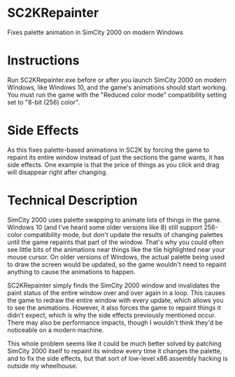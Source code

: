 # SC2KRepainter
Fixes palette animation in SimCity 2000 on modern Windows

# Instructions
Run SC2KRepainter.exe before or after you launch SimCity 2000 on modern Windows, like Windows 10, and the game's animations should start working. You must run the game with the "Reduced color mode" compatibility setting set to "8-bit (256) color".

# Side Effects
As this fixes palette-based animations in SC2K by forcing the game to repaint its entire window instead of just the sections the game wants, it has side effects. One example is that the price of things as you click and drag will disappear right after changing.

# Technical Description
SimCity 2000 uses palette swapping to animate lots of things in the game. Windows 10 (and I've heard some older versions like 8) still support 256-color compatibility mode, but don't update the results of changing palettes until the game repaints that part of the window. That's why you could often see little bits of the animations near things like the tile highlighted near your mouse cursor. On older versions of Windows, the actual palette being used to draw the screen would be updated, so the game wouldn't need to repaint anything to cause the animations to happen.

SC2KRepainter simply finds the SimCity 2000 window and invalidates the paint status of the entire window over and over again in a loop. This causes the game to redraw the entire window with every update, which allows you to see the animations. However, it also forces the game to repaint things it didn't expect, which is why the side effects previously mentioned occur. There may also be performance impacts, though I wouldn't think they'd be noticeable on a modern machine.

This whole problem seems like it could be much better solved by patching SimCity 2000 itself to repaint its window every time it changes the palette, and to fix the side effects, but that sort of low-level x86 assembly hacking is outside my wheelhouse.
